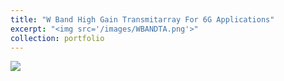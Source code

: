 ```yaml
---
title: "W Band High Gain Transmitarray For 6G Applications"
excerpt: "<img src='/images/WBANDTA.png'>"
collection: portfolio
---
```


<img src='/images/WBANDTA.png'> 
